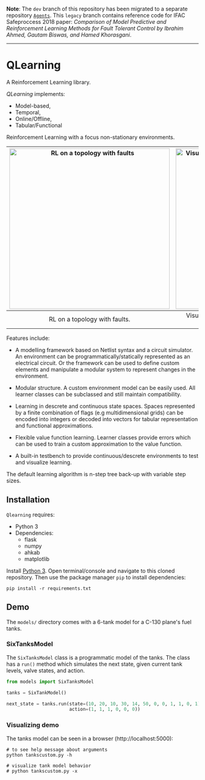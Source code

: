 **Note**: The `dev` branch of this repository has been migrated to a separate repository [`Agents`](https://github.com/hazrmard/Agents). This `legacy` branch contains reference code for IFAC Safeproccess 2018 paper: *Comparison of Model Predictive and Reinforcement Learning Methods for Fault Tolerant Control by Ibrahim Ahmed, Gautam Biswas, and Hamed Khorasgani*.

---

# QLearning

A Reinforcement Learning library.

*QLearning* implements:

* Model-based,
* Temporal,
* Online/Offline,
* Tabular/Functional

Reinforcement Learning with a focus non-stationary environments.

| <img src="/img/topology.png" alt="RL on a topology with faults" width="420"/> | <img src="/img/tanks.gif" alt="Visualization of a fuel tank system modelled as a circuit" width="420"/> |
|:---:|:---:|
|RL on a topology with faults. | Visualization of a fuel tank system modelled as a circuit. |

Features include:

* A modelling framework based on Netlist syntax and a circuit simulator. An
environment can be programmatically/statically represented as an electrical circuit. Or the framework can be used to define custom elements and manipulate a modular system to represent changes in the environment.

* Modular structure. A custom environment model can be easily used. All learner classes can be subclassed and still maintain compatibility.

* Learning in descrete and continuous state spaces. Spaces represented by a finite combination of flags (e.g multidimensional grids) can be encoded into integers or decoded into vectors for tabular representation and functional approximations.

* Flexible value function learning. Learner classes provide errors which can be used to train a custom approximation to the value function.

* A built-in testbench to provide continuous/descrete environments to test and visualize learning.

The default learning algorithm is n-step tree back-up with variable step sizes.

## Installation

`Qlearning` requires:

* Python 3
* Dependencies:
  * flask
  * numpy
  * ahkab
  * matplotlib

Install [Python 3](https://www.python.org/downloads/). Open terminal/console and navigate to this cloned repository. Then use the package manager `pip` to install dependencies:

```
pip install -r requirements.txt
```


## Demo

The `models/` directory comes with a 6-tank model for a C-130 plane's fuel tanks.

### SixTanksModel

The `SixTanksModel` class is a programmatic model of the tanks. The class has
a `run()` method which simulates the next state, given current tank levels,
valve states, and action.

```python
from models import SixTanksModel

tanks = SixTankModel()

next_state = tanks.run(state=(10, 20, 10, 30, 14, 50, 0, 0, 1, 1, 0, 1),
                       action=(1, 1, 1, 0, 0, 0))
```


### Visualizing demo

The tanks model can be seen in a browser (http://localhost:5000):

```
# to see help message about arguments
python tankscustom.py -h

# visualize tank model behavior
# python tankscustom.py -x
```
